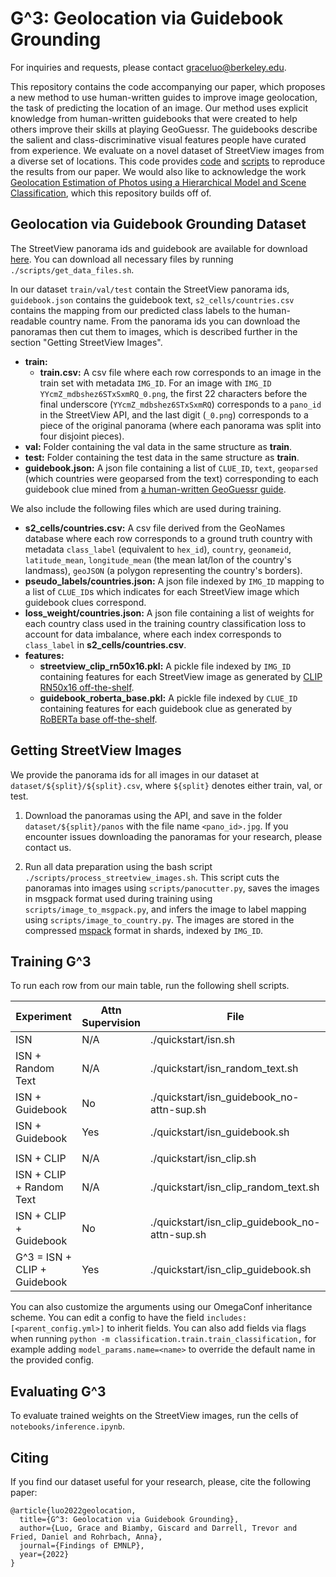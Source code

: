 # G^3: Geolocation via Guidebook Grounding

For inquiries and requests, please contact graceluo@berkeley.edu.

This repository contains the code accompanying our paper, which proposes a new method to use human-written guides to improve image geolocation, the task of predicting the location of an image. Our method uses explicit knowledge from human-written guidebooks that were created to help others improve their skills at playing GeoGuessr. The guidebooks describe the salient and class-discriminative visual features people have curated from experience. We evaluate on a novel dataset of StreetView images from a diverse set of locations. This code provides [code](./g3/classification) and [scripts](./g3/quickstart/) to reproduce the results from our paper. We would also like to acknowledge the work [Geolocation Estimation of Photos using a Hierarchical Model and Scene Classification](https://github.com/TIBHannover/GeoEstimation), which this repository builds off of.

## Geolocation via Guidebook Grounding Dataset

The StreetView panorama ids and guidebook are available for download [here](http://geolocation_via_guidebook_grounding.berkeleyvision.org). You can download all necessary files by running `./scripts/get_data_files.sh`.

In our dataset `train/val/test` contain the StreetView panorama ids, `guidebook.json` contains the guidebook text, `s2_cells/countries.csv` contains the mapping from our predicted class labels to the human-readable country name. From the panorama ids you can download the panoramas then cut them to images, which is described further in the section "Getting StreetView Images".

- **train:**
  - **train.csv:** A csv file where each row corresponds to an image in the train set with metadata `IMG_ID`. For an image with `IMG_ID` `YYcmZ_mdbshez6STxSxmRQ_0.png`, the first 22 characters before the final underscore (`YYcmZ_mdbshez6STxSxmRQ`) corresponds to a `pano_id` in the StreetView API, and the last digit (`_0.png`) corresponds to a piece of the original panorama (where each panorama was split into four disjoint pieces).
- **val:** Folder containing the val data in the same structure as **train**.
- **test:** Folder containing the test data in the same structure as **train**.
- **guidebook.json:** A json file containing a list of `CLUE_ID`, `text`,  `geoparsed` (which countries were geoparsed from the text) corresponding to each guidebook clue mined from [a human-written GeoGuessr guide](https://somerandomstuff1.wordpress.com/2019/02/08/geoguessr-the-top-tips-tricks-and-techniques/).

We also include the following files which are used during training.
- **s2_cells/countries.csv:** A csv file derived from the GeoNames database where each row corresponds to a ground truth country with metadata `class_label` (equivalent to `hex_id`), `country`, `geonameid`, `latitude_mean`, `longitude_mean` (the mean lat/lon of the country's landmass), `geoJSON` (a polygon representing the country's borders).
- **pseudo_labels/countries.json:** A json file indexed by `IMG_ID`  mapping to a list of `CLUE_ID`s  which indicates for each StreetView image which guidebook clues correspond.
- **loss_weight/countries.json:** A json file containing a list of weights for each country class used in the training country classification loss to account for data imbalance, where each index corresponds to `class_label`  in **s2_cells/countries.csv**.
- **features:**
    - **streetview_clip_rn50x16.pkl:** A pickle file indexed by `IMG_ID` containing features for each StreetView image as generated by [CLIP RN50x16 off-the-shelf](https://github.com/openai/CLIP).
    - **guidebook_roberta_base.pkl:** A pickle file indexed by `CLUE_ID` containing features for each guidebook clue as generated by [RoBERTa base off-the-shelf](https://huggingface.co/docs/transformers/model_doc/roberta).

## Getting StreetView Images
We provide the panorama ids for all images in our dataset at `dataset/${split}/${split}.csv`, where `${split}` denotes either train, val, or test.

1. Download the panoramas using the API, and save in the folder `dataset/${split}/panos` with the file name `<pano_id>.jpg`. If you encounter issues downloading the panoramas for your research, please contact us.

2. Run all data preparation using the bash script `./scripts/process_streetview_images.sh`. This script cuts the panoramas into images using `scripts/panocutter.py`, saves the images in msgpack format used during training using `scripts/image_to_msgpack.py`, and infers the image to label mapping using `scripts/image_to_country.py`. The images are stored in the compressed [mspack](https://msgpack.org/index.html) format in shards, indexed by `IMG_ID`.

## Training G^3
To run each row from our main table, run the following shell scripts.

| Experiment | Attn Supervision | File |
| ----------- | ----------- | ----------- |
| ISN | N/A | ./quickstart/isn.sh      |
| ISN + Random Text | N/A | ./quickstart/isn_random_text.sh |
| ISN + Guidebook | No | ./quickstart/isn_guidebook_no-attn-sup.sh |
| ISN + Guidebook | Yes | ./quickstart/isn_guidebook.sh |
| | |
| ISN + CLIP | N/A | ./quickstart/isn_clip.sh      |
| ISN + CLIP + Random Text | N/A | ./quickstart/isn_clip_random_text.sh |
| ISN + CLIP + Guidebook | No | ./quickstart/isn_clip_guidebook_no-attn-sup.sh |
| G^3 = ISN + CLIP + Guidebook | Yes | ./quickstart/isn_clip_guidebook.sh |

You can also customize the arguments using our OmegaConf inheritance scheme. You can edit a config to have the field `includes: [<parent_config.yml>]` to inherit fields. You can also add fields via flags when running `python -m classification.train.train_classification,` for example adding `model_params.name=<name>` to override the default name in the provided config.

## Evaluating G^3
To evaluate trained weights on the StreetView images, run the cells of `notebooks/inference.ipynb`.

## Citing
If you find our dataset useful for your research, please, cite the following paper:
```
@article{luo2022geolocation,
  title={G^3: Geolocation via Guidebook Grounding},
  author={Luo, Grace and Biamby, Giscard and Darrell, Trevor and Fried, Daniel and Rohrbach, Anna},
  journal={Findings of EMNLP},
  year={2022}
}
```
